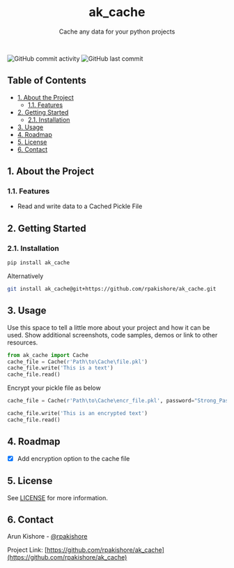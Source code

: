 <!--- Heading --->
<div align="center">
  <h1>ak_cache</h1>
  <p>
    Cache any data for your python projects
  </p>
</div>
<br />

![GitHub commit activity](https://img.shields.io/github/commit-activity/m/rpakishore/ak_cache)
![GitHub last commit](https://img.shields.io/github/last-commit/rpakishore/ak_cache)
<!-- Table of Contents -->
<h2>Table of Contents</h2>

- [1. About the Project](#1-about-the-project)
  - [1.1. Features](#11-features)
- [2. Getting Started](#2-getting-started)
  - [2.1. Installation](#21-installation)
- [3. Usage](#3-usage)
- [4. Roadmap](#4-roadmap)
- [5. License](#5-license)
- [6. Contact](#6-contact)

<!-- About the Project -->
## 1. About the Project

<!-- Features -->
### 1.1. Features

- Read and write data to a Cached Pickle File

<!-- Getting Started -->
## 2. Getting Started

<!-- Installation -->
### 2.1. Installation

```bash
pip install ak_cache
```

Alternatively

```bash
git install ak_cache@git+https://github.com/rpakishore/ak_cache.git
```

<!-- Usage -->
## 3. Usage

Use this space to tell a little more about your project and how it can be used. Show additional screenshots, code samples, demos or link to other resources.

```python
from ak_cache import Cache
cache_file = Cache(r'Path\to\Cache\file.pkl')
cache_file.write('This is a text')
cache_file.read()
```

Encrypt your pickle file as below

```python
cache_file = Cache(r'Path\to\Cache\encr_file.pkl', password="Strong_Password")

cache_file.write('This is an encrypted text')
cache_file.read()
```
<!-- Roadmap -->
## 4. Roadmap

- [x] Add encryption option to the cache file

<!-- License -->
## 5. License

See [LICENSE](./LICENSE) for more information.

<!-- Contact -->
## 6. Contact

Arun Kishore - [@rpakishore](mailto:ak_cache@rpakishore.co.in)

Project Link: [https://github.com/rpakishore/ak_cache](https://github.com/rpakishore/ak_cache)
